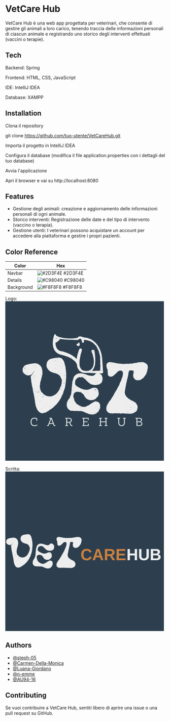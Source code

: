 
# VetCare Hub

VetCare Hub è una web app progettata per veterinari, che consente di gestire gli animali a loro carico, tenendo traccia delle informazioni personali di ciascun animale e registrando uno storico degli interventi effettuati (vaccini o terapie).

## Tech

Backend: Spring

Frontend: HTML, CSS, JavaScript

IDE: IntelliJ IDEA

Database: XAMPP

## Installation

Clona il repository

git clone https://github.com/tuo-utente/VetCareHub.git

Importa il progetto in IntelliJ IDEA

Configura il database (modifica il file application.properties con i dettagli del tuo database)

Avvia l'applicazione

Apri il browser e vai su http://localhost:8080

## Features

- Gestione degli animali: creazione e aggiornamento delle informazioni personali di ogni animale.
- Storico interventi: Registrazione delle date e del tipo di intervento (vaccino o terapia).
- Gestione utenti: I veterinari possono acquistare un account per accedere alla piattaforma e gestire i propri pazienti.

## Color Reference

| Color      | Hex                                                                |
|------------| ------------------------------------------------------------------ |
| Navbar     | ![#2D3F4E](https://placehold.co/15x15/2D3F4E/2D3F4E.png) #2D3F4E |
| Details    | ![#C98040](https://placehold.co/15x15/C98040/C98040.png) #C98040 |
| Background | ![#F8F8F8](https://placehold.co/15x15/F8F8F8/F8F8F8.png) #F8F8F8 |

Logo:
![logo_vet.png](src/main/resources/static/immagini/logo_vet.png)

Scritta:
![scritta_logo_sfondo.png](src/main/resources/static/immagini/scritta_logo_sfondo.png)

## Authors

- [@steph-05](https://github.com/steph-05)
- [@Carmen-Della-Monica](https://github.com/Carmen-Della-Monica)
- [@Luana-Giordano](https://github.com/Luana-Giordano)
- [@n-emme](https://github.com/n-emme)
- [@AU94-16](https://github.com/AU94-16)

## Contributing

Se vuoi contribuire a VetCare Hub, sentiti libero di aprire una issue o una pull request su GitHub.

